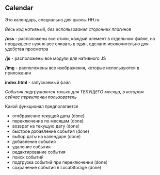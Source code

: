 Calendar
--

Это календарь, специально для школы HH.ru

*Весь код нативный, без использования сторонних плагинов*

**/css** - расположены все стили, каждый элемент в отдельном файле, на продакшене нужно все сливать в один, сделано исключительно для удобства просмотра

**/js** - расположены все модули для нативного JS

**/img** - расположены все изображения, которые используются в приложении

**index.html** - запускаемый файл

*События подгружаются только для ТЕКУЩЕГО месяца, в котором сейчас переключен пользователь*

Какой функционал предполагается
- отображение текущей даты (done)
- переключение по месяцам (done)
- возврат на текущую дату (done)
- быстрое добавление события (done)
- выбор даты на календаре (done)
- добавление события
- удаление события
- редактирование события
- поиск событий
- подгрузка событий при переключении (done)
- сохранение события в LocalStorage (done)